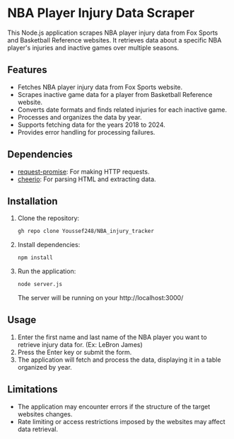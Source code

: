 # NBA Player Injury Data Scraper

This Node.js application scrapes NBA player injury data from Fox Sports and Basketball Reference websites. It retrieves data about a specific NBA player's injuries and inactive games over multiple seasons.

## Features

- Fetches NBA player injury data from Fox Sports website.
- Scrapes inactive game data for a player from Basketball Reference website.
- Converts date formats and finds related injuries for each inactive game.
- Processes and organizes the data by year.
- Supports fetching data for the years 2018 to 2024.
- Provides error handling for processing failures.

## Dependencies

- [request-promise](https://www.npmjs.com/package/request-promise): For making HTTP requests.
- [cheerio](https://www.npmjs.com/package/cheerio): For parsing HTML and extracting data.

## Installation

1. Clone the repository:

   ```bash
   gh repo clone Youssef248/NBA_injury_tracker
   ```

2. Install dependencies:

   ```bash
   npm install
   ```

3. Run the application:

   ```bash
   node server.js
   ```
   The server will be running on your http://localhost:3000/

## Usage

1. Enter the first name and last name of the NBA player you want to retrieve injury data for. (Ex: LeBron James)
2. Press the Enter key or submit the form.
3. The application will fetch and process the data, displaying it in a table organized by year.

## Limitations

- The application may encounter errors if the structure of the target websites changes.
- Rate limiting or access restrictions imposed by the websites may affect data retrieval.


